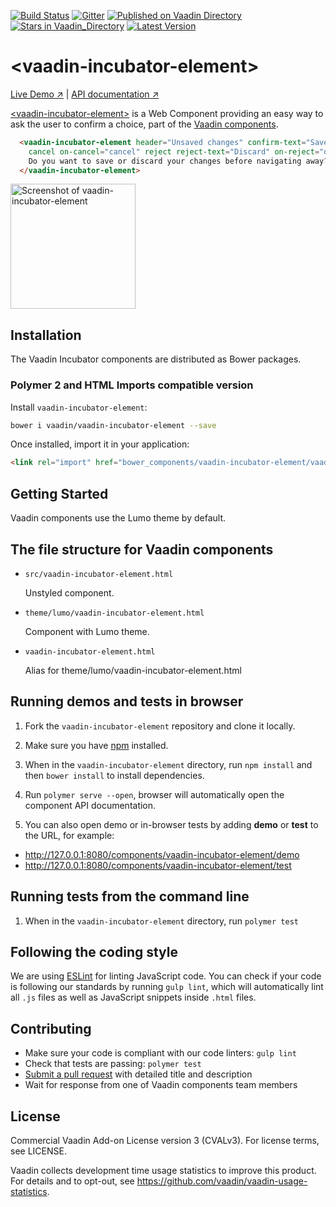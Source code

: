 [![Build Status](https://travis-ci.org/vaadin/vaadin-incubator-element.svg?branch=master)](https://travis-ci.org/vaadin/vaadin-incubator-element)
[![Gitter](https://badges.gitter.im/Join%20Chat.svg)](https://gitter.im/vaadin/web-components?utm_source=badge&utm_medium=badge&utm_campaign=pr-badge)
[![Published on Vaadin  Directory](https://img.shields.io/badge/Vaadin%20Directory-published-00b4f0.svg)](https://vaadin.com/directory/component/vaadinvaadin-incubator-element)
[![Stars in Vaadin_Directory](https://img.shields.io/vaadin-directory/stars/vaadinvaadin-incubator-element.svg)](https://vaadin.com/directory/component/vaadinvaadin-incubator-element)
[![Latest Version](https://img.shields.io/vaadin-directory/v/vaadinvaadin-incubator-element.svg)](https://vaadin.com/directory/component/vaadinvaadin-incubator-element)

# &lt;vaadin-incubator-element&gt;

[Live Demo ↗](https://vaadin.com/directory/component/vaadinincubator-element/html-examples)
|
[API documentation ↗](https://vaadin.com/directory/component/vaadinincubator-element/html-api)


[&lt;vaadin-incubator-element&gt;](https://vaadin.com/directory/component/vaadinincubator-element) is a Web Component providing an easy way to ask the user to confirm a choice, part of the [Vaadin components](https://vaadin.com/components).

```html
  <vaadin-incubator-element header="Unsaved changes" confirm-text="Save" on-confirm="save"
    cancel on-cancel="cancel" reject reject-text="Discard" on-reject="discard">
    Do you want to save or discard your changes before navigating away?
  </vaadin-incubator-element>
```

[<img src="https://raw.githubusercontent.com/vaadin/vaadin-incubator-element/master/screenshot.png" width="200" alt="Screenshot of vaadin-incubator-element">](https://vaadin.com/directory/component/vaadinincubator-element)


## Installation

The Vaadin Incubator components are distributed as Bower packages.

### Polymer 2 and HTML Imports compatible version

Install `vaadin-incubator-element`:

```sh
bower i vaadin/vaadin-incubator-element --save
```

Once installed, import it in your application:

```html
<link rel="import" href="bower_components/vaadin-incubator-element/vaadin-incubator-element.html">
```

## Getting Started

Vaadin components use the Lumo theme by default.

## The file structure for Vaadin components

- `src/vaadin-incubator-element.html`

  Unstyled component.

- `theme/lumo/vaadin-incubator-element.html`

  Component with Lumo theme.

- `vaadin-incubator-element.html`

  Alias for theme/lumo/vaadin-incubator-element.html


## Running demos and tests in browser

1. Fork the `vaadin-incubator-element` repository and clone it locally.

1. Make sure you have [npm](https://www.npmjs.com/) installed.

1. When in the `vaadin-incubator-element` directory, run `npm install` and then `bower install` to install dependencies.

1. Run `polymer serve --open`, browser will automatically open the component API documentation.

1. You can also open demo or in-browser tests by adding **demo** or **test** to the URL, for example:

  - http://127.0.0.1:8080/components/vaadin-incubator-element/demo
  - http://127.0.0.1:8080/components/vaadin-incubator-element/test


## Running tests from the command line

1. When in the `vaadin-incubator-element` directory, run `polymer test`


## Following the coding style

We are using [ESLint](http://eslint.org/) for linting JavaScript code. You can check if your code is following our standards by running `gulp lint`, which will automatically lint all `.js` files as well as JavaScript snippets inside `.html` files.


## Contributing

  - Make sure your code is compliant with our code linters: `gulp lint`
  - Check that tests are passing: `polymer test`
  - [Submit a pull request](https://www.digitalocean.com/community/tutorials/how-to-create-a-pull-request-on-github) with detailed title and description
  - Wait for response from one of Vaadin components team members


## License

Commercial Vaadin Add-on License version 3 (CVALv3). For license terms, see LICENSE.

Vaadin collects development time usage statistics to improve this product. For details and to opt-out, see https://github.com/vaadin/vaadin-usage-statistics.
